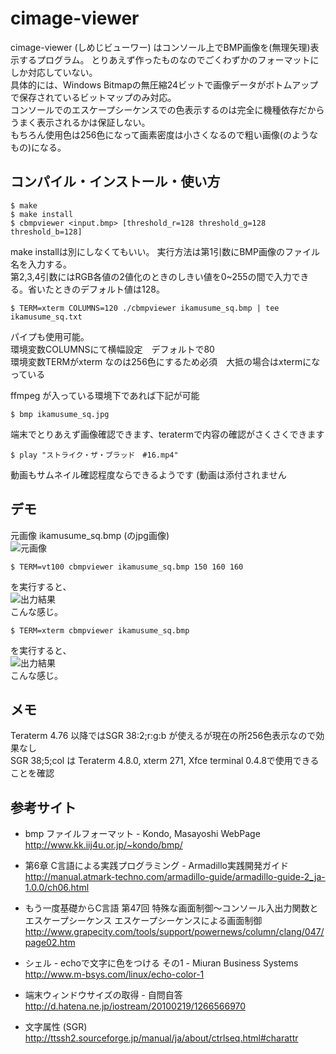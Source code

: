 # cimage-viewer

cimage-viewer (しめじビューワー) はコンソール上でBMP画像を(無理矢理)表示するプログラム。
とりあえず作ったものなのでごくわずかのフォーマットにしか対応していない。  
具体的には、Windows Bitmapの無圧縮24ビットで画像データがボトムアップで保存されているビットマップのみ対応。  
コンソールでのエスケープシーケンスでの色表示するのは完全に機種依存だからうまく表示されるかは保証しない。  
もちろん使用色は256色になって画素密度は小さくなるので粗い画像(のようなもの)になる。

## コンパイル・インストール・使い方

    $ make  
    $ make install  
    $ cbmpviewer <input.bmp> [threshold_r=128 threshold_g=128 threshold_b=128]  
make installは別にしなくてもいい。
実行方法は第1引数にBMP画像のファイル名を入力する。  
第2,3,4引数にはRGB各値の2値化のときのしきい値を0~255の間で入力できる。省いたときのデフォルト値は128。  



    $ TERM=xterm COLUMNS=120 ./cbmpviewer ikamusume_sq.bmp | tee ikamusume_sq.txt 
パイプも使用可能。  
環境変数COLUMNSにて横幅設定　デフォルトで80  
環境変数TERMがxterm なのは256色にするため必須　大抵の場合はxtermになっている    
  
  
  
ffmpeg が入っている環境下であれば下記が可能  

    $ bmp ikamusume_sq.jpg 
端末でとりあえず画像確認できます、teratermで内容の確認がさくさくできます　

    $ play "ストライク・ザ・ブラッド　#16.mp4" 
動画もサムネイル確認程度ならできるようです (動画は添付されません 


## デモ
元画像 ikamusume_sq.bmp (のjpg画像)  
![元画像](https://raw.github.com/kotarot/cimage-viewer/master/ikamusume_sq.jpg)  

    $ TERM=vt100 cbmpviewer ikamusume_sq.bmp 150 160 160
を実行すると、  
![出力結果](https://raw.github.com/kotarot/cimage-viewer/master/Screenshot.png)  
こんな感じ。  

    $ TERM=xterm cbmpviewer ikamusume_sq.bmp
を実行すると、  
![出力結果](https://raw.github.com/katakk/cimage-viewer/master/Screenshot256.png)  
こんな感じ。  

## メモ
Teraterm 4.76 以降ではSGR 38:2;r:g:b が使えるが現在の所256色表示なので効果なし  
SGR 38;5;col は Teraterm 4.8.0, xterm 271, Xfce terminal 0.4.8で使用できることを確認  

## 参考サイト
* bmp ファイルフォーマット - Kondo, Masayoshi WebPage  
http://www.kk.iij4u.or.jp/~kondo/bmp/  

* 第6章 C言語による実践プログラミング - Armadillo実践開発ガイド  
http://manual.atmark-techno.com/armadillo-guide/armadillo-guide-2_ja-1.0.0/ch06.html  

* もう一度基礎からC言語 第47回 特殊な画面制御～コンソール入出力関数とエスケープシーケンス エスケープシーケンスによる画面制御  
http://www.grapecity.com/tools/support/powernews/column/clang/047/page02.htm  

* シェル - echoで文字に色をつける その1 - Miuran Business Systems  
http://www.m-bsys.com/linux/echo-color-1  

* 端末ウィンドウサイズの取得 - 自問自答  
http://d.hatena.ne.jp/iostream/20100219/1266566970  

* 文字属性 (SGR)  
http://ttssh2.sourceforge.jp/manual/ja/about/ctrlseq.html#charattr

